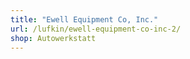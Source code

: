 ```yaml
---
title: "Ewell Equipment Co, Inc."
url: /lufkin/ewell-equipment-co-inc-2/
shop: Autowerkstatt
---
```

